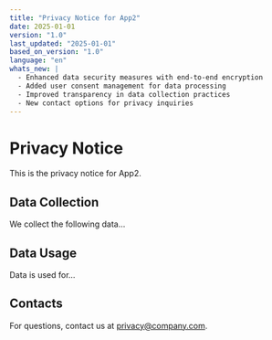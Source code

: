 ```yaml
---
title: "Privacy Notice for App2"
date: 2025-01-01
version: "1.0"
last_updated: "2025-01-01"
based_on_version: "1.0"
language: "en"
whats_new: |
  - Enhanced data security measures with end-to-end encryption
  - Added user consent management for data processing
  - Improved transparency in data collection practices
  - New contact options for privacy inquiries
---
```


# Privacy Notice

This is the privacy notice for App2.

## Data Collection

We collect the following data...

## Data Usage

Data is used for...

## Contacts

For questions, contact us at privacy@company.com.

